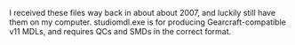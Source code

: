 I received these files way back in about about 2007, and luckily still have them on my computer.
studiomdl.exe is for producing Gearcraft-compatible v11 MDLs, and requires QCs and SMDs in the correct format.
